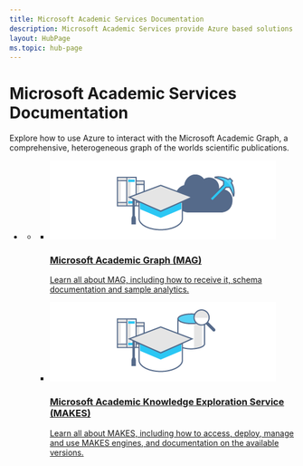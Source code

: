 ```yaml
---
title: Microsoft Academic Services Documentation
description: Microsoft Academic Services provide Azure based solutions for interacting with the Microsoft Academic Graph, a comprehensive, heterogeneous graph of the worlds scientific publications
layout: HubPage
ms.topic: hub-page
---
```

<div id="main" class="v2">
    <div class="container">
        <h1>Microsoft Academic Services Documentation</h1>
        <p>Explore how to use Azure to interact with the Microsoft Academic Graph, a comprehensive, heterogeneous graph of the worlds scientific publications.</p>
        <div class="container">
            <ul class="pivots">
                <li>
                    <a href="#home"></a>
                    <ul id="home">
                        <li>
                            <a href="#home-all"></a>
                            <ul id="home-all" class="cardsC">
                                <li>
                                    <a href="graph">
                                        <div class="cardSize">
                                            <div class="cardPadding">
                                                <div class="card">
                                                    <div class="cardImageOuter">
                                                        <div class="cardImage bgdAccent1"> 
                                                            <img src="media/hub-tiles/mag400x140.png" alt="Microsoft Academic Graph" />
                                                        </div>
                                                    </div>
                                                    <div class="cardText">
                                                        <h3>Microsoft Academic Graph (MAG)</h3>
                                                        <p>Learn all about MAG, including how to receive it, schema documentation and sample analytics.</p>
                                                    </div>
                                                </div>
                                            </div>
                                        </div>
                                    </a>
                                </li>
                                <li>
                                    <a href="knowledge-exploration-service">
                                        <div class="cardSize">
                                            <div class="cardPadding">
                                                <div class="card">
                                                    <div class="cardImageOuter">
                                                        <div class="cardImage bgdAccent1"> 
                                                            <img src="media/hub-tiles/makes400x140.png" alt="Microsoft Academic Knowledge Exploration Service" />
                                                        </div>
                                                    </div>
                                                    <div class="cardText">
                                                        <h3>Microsoft Academic Knowledge Exploration Service (MAKES)</h3>
                                                        <p>Learn all about MAKES, including how to access, deploy, manage and use MAKES engines, and documentation on the available versions.</p>
                                                    </div>
                                                </div>
                                            </div>
                                        </div>
                                    </a>
                                </li>
                            </ul>
                    </ul>
                </li>
            </ul>
        </div>
    </div>
</div>